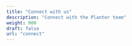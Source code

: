 ```yaml
---
title: "Connect with us"
description: "Connect with the Planter team"
weight: 900
draft: false
url: "connect"
---
```

